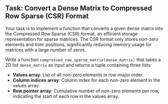 ## Task: Convert a Dense Matrix to Compressed Row Sparse (CSR) Format

Your task is to implement a function that converts a given dense matrix into the Compressed Row Sparse (CSR) format, an efficient storage representation for sparse matrices. The CSR format only stores non-zero elements and their positions, significantly reducing memory usage for matrices with a large number of zeros.

Write a function `compressed_row_sparse_matrix(dense_matrix)` that takes a 2D list `dense_matrix` as input and returns a tuple containing three lists:

- **Values array**: List of all non-zero elements in row-major order.
- **Column indices array**: Column index for each non-zero element in the values array.
- **Row pointer array**: Cumulative number of non-zero elements per row, indicating the start of each row in the values array.

    
